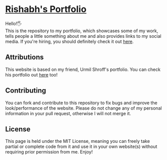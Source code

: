 # [Rishabh's Portfolio](https://www.rishabhnanawati.me)

Hello!🖐
<br>
This is the repository to my portfolio, which showcases some of my work, tells people a little something about me and also provides links to my social media. If you're hiring, you should definitely check it out [here](https://www.rishabhnanawati.me).

## Attributions
This website is based on my friend, Urmil Shroff's portfolio. You can check his portfolio out [here](http://www.urmilshroff.tech) too!

## Contributing
You can fork and contribute to this repository to fix bugs and improve the look/performance of the website. Please do not change any of my personal information in your pull request, otherwise I will not merge it.


## License
This page is held under the MIT License, meaning you can freely take partial or complete code from it and use it in your own website(s) without requiring prior permission from me. Enjoy!
